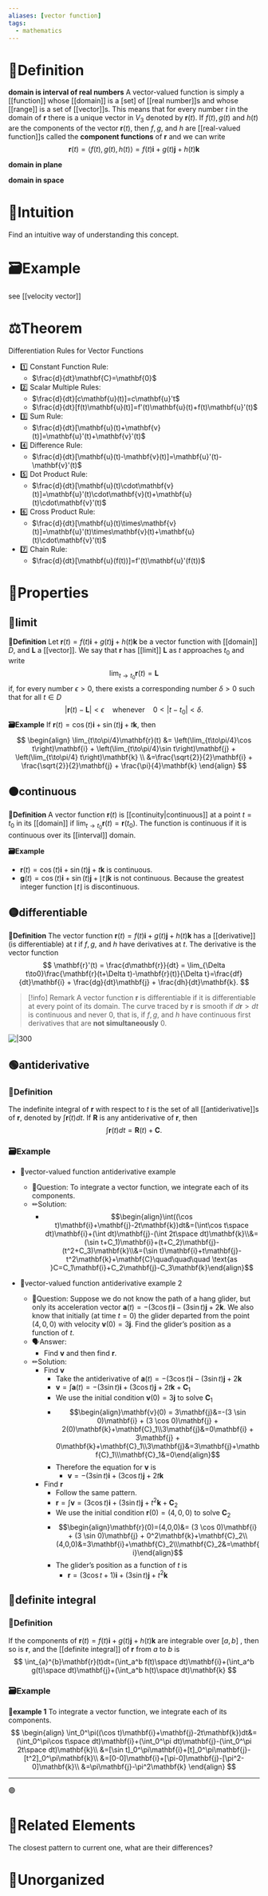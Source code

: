 ```yaml
---
aliases: [vector function]
tags:
  - mathematics
---
```



# 📝Definition

**domain is interval of real numbers**
A vector-valued function is simply a [[function]] whose [[domain]] is a [set] of [[real number]]s and whose [[range]] is a set of [[vector]]s. This means that for every number $t$ in the domain of $\mathbf{r}$ there is a unique vector in $V_3$ denoted by $\mathbf{r}(t)$. If $f(t), g(t)$ and $h(t)$ are the components of the vector $\mathbf{r}(t)$, then $f, g$, and $h$ are [[real-valued function]]s called the **component functions** of $\mathbf{r}$ and we can write
$$
\mathbf{r}(t)=\left< f(t),g(t),h(t) \right>=f(t)\mathbf{i}+g(t)\mathbf{j}+h(t)\mathbf{k}
$$

**domain in plane**


**domain in space**



# 🧠Intuition
Find an intuitive way of understanding this concept.

# 🗃Example
see [[velocity vector]]

# ⚖Theorem
Differentiation Rules for Vector Functions
- 1️⃣ Constant Function Rule:
	- $\frac{d}{dt}\mathbf{C}=\mathbf{0}$
- 2️⃣ Scalar Multiple Rules:
	- $\frac{d}{dt}[c\mathbf{u}(t)]=c\mathbf{u}'t$
	- $\frac{d}{dt}[f(t)\mathbf{u}(t)]=f'(t)\mathbf{u}(t)+f(t)\mathbf{u}'(t)$
- 3️⃣ Sum Rule:
	- $\frac{d}{dt}[\mathbf{u}(t)+\mathbf{v}(t)]=\mathbf{u}'(t)+\mathbf{v}'(t)$
- 4️⃣ Difference Rule:
	- $\frac{d}{dt}[\mathbf{u}(t)-\mathbf{v}(t)]=\mathbf{u}'(t)-\mathbf{v}'(t)$
- 5️⃣ Dot Product Rule:
	- $\frac{d}{dt}[\mathbf{u}(t)\cdot\mathbf{v}(t)]=\mathbf{u}'(t)\cdot\mathbf{v}(t)+\mathbf{u}(t)\cdot\mathbf{v}'(t)$
- 6️⃣ Cross Product Rule:
	- $\frac{d}{dt}[\mathbf{u}(t)\times\mathbf{v}(t)]=\mathbf{u}'(t)\times\mathbf{v}(t)+\mathbf{u}(t)\cdot\mathbf{v}'(t)$
- 7️⃣ Chain Rule:
	- $\frac{d}{dt}[\mathbf{u}(f(t))]=f'(t)\mathbf{u}'(f(t))$





# 🌈Properties
## 🔴limit
**📝Definition**
Let $\mathbf{r}(t) = f(t)\mathbf{i} + g(t)\mathbf{j} + h(t)\mathbf{k}$ be a vector function with [[domain]] $D$, and $\mathbf{L}$ a [[vector]]. We say that $\mathbf{r}$ has [[limit]] $\mathbf{L}$ as $t$ approaches $t_0$ and write
$$
\lim_{t\to t_0}\mathbf{r}(t)=\mathbf{L}
$$
if, for every number $\epsilon>0$, there exists a corresponding number $\delta> 0$ such that for all $t\in D$
$$
\lvert\mathbf{r}(t)-\mathbf{L}\rvert < \epsilon\quad\text{whenever}\quad 0<\lvert t-t_0\rvert <\delta.
$$
**🗃Example**
If $\mathbf{r}(t) = \cos(t)\mathbf{i} + \sin(t)\mathbf{j} + t\mathbf{k}$, then
$$
\begin{align}
\lim_{t\to\pi/4}\mathbf{r}(t)
&= \left(\lim_{t\to\pi/4}\cos t\right)\mathbf{i} + \left(\lim_{t\to\pi/4}\sin t\right)\mathbf{j} + \left(\lim_{t\to\pi/4} t\right)\mathbf{k}
\\
&=\frac{\sqrt{2}}{2}\mathbf{i} + \frac{\sqrt{2}}{2}\mathbf{j} + \frac{\pi}{4}\mathbf{k}
\end{align}
$$


## 🟠continuous
**📝Definition**
A vector function $\mathbf{r}(t)$ is [[continuity|continuous]] at a point $t = t_0$ in its [[domain]] if $\lim_{t\to t_0} \mathbf{r}(t) = \mathbf{r}(t_0)$. The function is continuous if it is continuous over its [[interval]] domain.

**🗃Example**
- $\mathbf{r}(t) = \cos(t)\mathbf{i} + \sin(t)\mathbf{j} + t\mathbf{k}$ is continuous.
- $\mathbf{g}(t) = \cos(t)\mathbf{i} + \sin(t)\mathbf{j} + \lfloor t\rfloor\mathbf{k}$ is not continuous. Because the greatest integer function $\lfloor t\rfloor$ is discontinuous.



## 🟡differentiable
**📝Definition**
The vector function $\mathbf{r}(t) = f(t)\mathbf{i} + g(t)\mathbf{j} + h(t)\mathbf{k}$ has a [[derivative]] (is differentiable) at $t$ if $f, g$, and $h$ have derivatives at $t$. The derivative is the vector function
$$
\mathbf{r}'(t) = \frac{d\mathbf{r}}{dt} = \lim_{\Delta t\to0}\frac{\mathbf{r}(t+\Delta t)-\mathbf{r}(t)}{\Delta t}=\frac{df}{dt}\mathbf{i} + \frac{dg}{dt}\mathbf{j} + \frac{dh}{dt}\mathbf{k}.
$$
> [!info] Remark
> A vector function $\mathbf{r}$ is differentiable if it is differentiable at every point of its domain. The curve traced by $\mathbf{r}$ is smooth if $d\mathbf{r} >dt$ is continuous and never 0, that is, if $f, g$, and $h$ have continuous first derivatives that are **not simultaneously** 0.

![|300](../assets/vector_function_derivative.svg)

## 🟢antiderivative
### 📝Definition
The indefinite integral of $\mathbf{r}$ with respect to $t$ is the set of all [[antiderivative]]s of $\mathbf{r}$, denoted by $\int\mathbf{r}(t) dt$. If $\mathbf{R}$ is any antiderivative of $\mathbf{r}$, then
$$
\int \mathbf{r}(t)dt=\mathbf{R}(t)+\mathbf{C}.
$$

### 🗃Example
- 📁vector-valued function antiderivative example
	- 💬Question: To integrate a vector function, we integrate each of its components.
	- ✏Solution:
		- $$\begin{align}\int((\cos t)\mathbf{i}+\mathbf{j}-2t\mathbf{k})dt&=(\int\cos t\space dt)\mathbf{i}+(\int dt)\mathbf{j}-(\int 2t\space dt)\mathbf{k}\\&=(\sin t+C_1)\mathbf{i}+(t+C_2)\mathbf{j}-(t^2+C_3)\mathbf{k}\\&=(\sin t)\mathbf{i}+t\mathbf{j}-t^2\mathbf{k}+\mathbf{C}\quad\quad\quad \text{as }C=C_1\mathbf{i}+C_2\mathbf{j}-C_3\mathbf{k}\end{align}$$

- 📩vector-valued function antiderivative example 2
	- 💬Question: Suppose we do not know the path of a hang glider, but only its acceleration vector $\mathbf{a}(t) = -(3 \cos t)\mathbf{i} - (3 \sin t)\mathbf{j} + 2\mathbf{k}$. We also know that initially (at time $t = 0$) the glider departed from the point $(4, 0, 0)$ with velocity $\mathbf{v}(0) = 3\mathbf{j}$. Find the glider’s position as a function of $t$.
	- 🗣Answer:
		- Find $\mathbf{v}$ and then find $\mathbf{r}$.
	- ✏Solution:
		- Find $\mathbf{v}$
			- Take the antiderivative of $\mathbf{a}(t) = -(3 \cos t)\mathbf{i} - (3 \sin t)\mathbf{j} + 2\mathbf{k}$
			- $\mathbf{v}=\int \mathbf{a}(t) = -(3 \sin t)\mathbf{i} + (3 \cos t)\mathbf{j} + 2t\mathbf{k}+\mathbf{C}_1$
			- We use the initial condition $\mathbf{v}(0) = 3\mathbf{j}$ to solve $\mathbf{C}_1$
			- $$\begin{align}\mathbf{v}(0) = 3\mathbf{j}&=-(3 \sin 0)\mathbf{i} + (3 \cos 0)\mathbf{j} + 2(0)\mathbf{k}+\mathbf{C}_1\\3\mathbf{j}&=0\mathbf{i} + 3\mathbf{j} + 0\mathbf{k}+\mathbf{C}_1\\3\mathbf{j}&=3\mathbf{j}+\mathbf{C}_1\\\mathbf{C}_1&=0\end{align}$$
			- Therefore the equation for $\mathbf{v}$ is
				- $\mathbf{v} = -(3 \sin t)\mathbf{i} + (3 \cos t)\mathbf{j} + 2t\mathbf{k}$
		- Find $\mathbf{r}$
			- Follow the same pattern.
			- $\mathbf{r}=\int\mathbf{v} = (3 \cos t)\mathbf{i} + (3 \sin t)\mathbf{j} + t^2\mathbf{k}+\mathbf{C}_2$
			- We use the initial condition $\mathbf{r}(0) = (4,0,0)$ to solve $\mathbf{C}_2$
			- $$\begin{align}\mathbf{r}(0)=(4,0,0)&= (3 \cos 0)\mathbf{i} + (3 \sin 0)\mathbf{j} + 0^2\mathbf{k}+\mathbf{C}_2\\(4,0,0)&=3\mathbf{i}+\mathbf{C}_2\\\mathbf{C}_2&=\mathbf{i}\end{align}$$
			- The glider’s position as a function of $t$ is
				- $\mathbf{r} = (3 \cos t+1)\mathbf{i} + (3 \sin t)\mathbf{j} + t^2\mathbf{k}$



## 🔵definite integral
### 📝Definition
If the components of $\mathbf{r}(t) = f(t)\mathbf{i} + g(t)\mathbf{j} + h(t)\mathbf{k}$ are integrable over $[a, b]$ , then so is $\mathbf{r}$, and the [[definite integral]] of $\mathbf{r}$ from $a$ to $b$ is
$$
\int_{a}^{b}\mathbf{r}(t)dt=(\int_a^b f(t)\space dt)\mathbf{i}+(\int_a^b g(t)\space dt)\mathbf{j}+(\int_a^b h(t)\space dt)\mathbf{k}
$$
### 🗃Example
**📁example 1**
To integrate a vector function, we integrate each of its components.
$$
\begin{align}
\int_0^\pi((\cos t)\mathbf{i}+\mathbf{j}-2t\mathbf{k})dt&=(\int_0^\pi\cos t\space dt)\mathbf{i}+(\int_0^\pi dt)\mathbf{j}-(\int_0^\pi 2t\space dt)\mathbf{k}\\
&=[\sin t]_0^\pi\mathbf{i}+[t]_0^\pi\mathbf{j}-[t^2]_0^\pi\mathbf{k}\\
&=[0-0]\mathbf{i}+[\pi-0]\mathbf{j}-[\pi^2-0]\mathbf{k}\\
&=\pi\mathbf{j}-\pi^2\mathbf{k}
\end{align}
$$
___





🟣




# 🌱Related Elements
The closest pattern to current one, what are their differences?


# 🍂Unorganized
